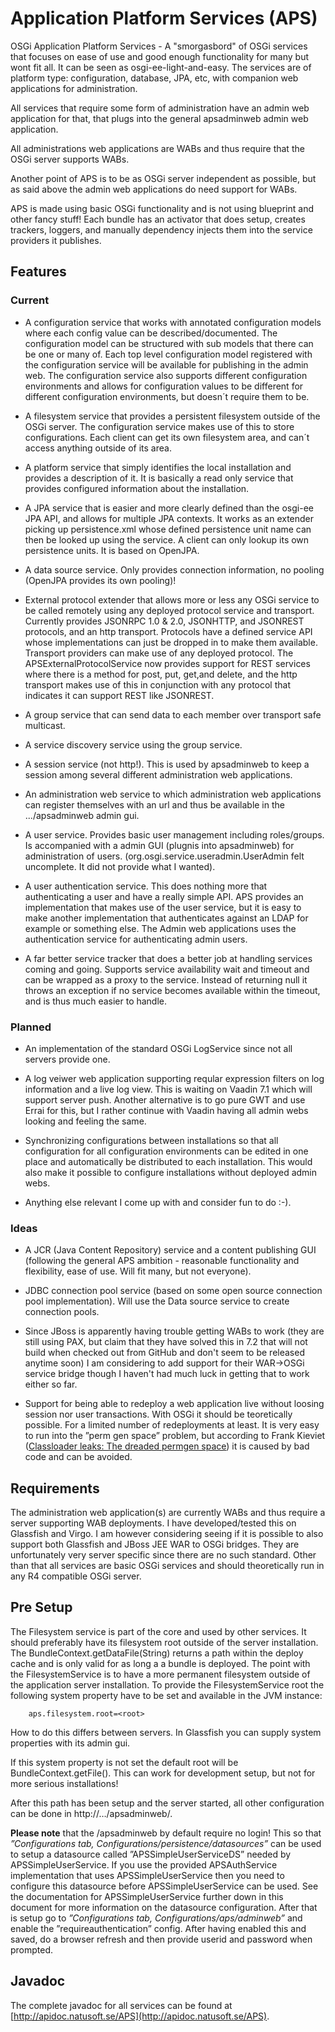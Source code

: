 # Application Platform Services (APS)

OSGi Application Platform Services - A "smorgasbord" of OSGi services that focuses on ease of use and good enough functionality for many but wont fit all. It can be seen as osgi-ee-light-and-easy. The services are of platform type: configuration, database, JPA, etc, with companion web applications for administration.

All services that require some form of administration have an admin web application for that, that plugs into the general apsadminweb admin web application.

All administrations web applications are WABs and thus require that the OSGi server supports WABs. 

Another point of APS is to be as OSGi server independent as possible, but as said above the admin web applications do need support for WABs. 

APS is made using basic OSGi functionality and is not using blueprint and other fancy stuff! Each bundle has an activator that does setup, creates trackers, loggers, and manually dependency injects them into the service providers it publishes.

## Features

### Current

* A configuration service that works with annotated configuration models where each config value can be described/documented. The configuration model can be structured with sub models that there can be one or many of. Each top level configuration model registered with the configuration service will be available for publishing in the admin web. The configuration service also supports different configuration environments and allows for configuration values to be different for different configuration environments, but doesn´t require them to be.

* A filesystem service that provides a persistent filesystem outside of the OSGi server. The configuration service makes use of this to store configurations. Each client can get its own filesystem area, and can´t access anything outside of its area.

* A platform service that simply identifies the local installation and provides a description of it. It is basically a read only service that provides configured information about the installation.

* A JPA service that is easier and more clearly defined than the osgi-ee JPA API, and allows for multiple JPA contexts. It works as an extender picking up persistence.xml whose defined persistence unit name can then be looked up using the service. A client can only lookup its own persistence units. It is based on OpenJPA.

* A data source service. Only provides connection information, no pooling (OpenJPA provides its own pooling)!

* External protocol extender that allows more or less any OSGi service to be called remotely using any deployed protocol service and transport. Currently provides JSONRPC 1.0 & 2.0, JSONHTTP, and JSONREST protocols, and an http transport. Protocols have a defined service API whose implementations can just be dropped in to make them available. Transport providers can make use of any deployed protocol. The APSExternalProtocolService now provides support for REST services where there is a method for post, put, get,and delete, and the http transport makes use of this in conjunction with any protocol that indicates it can support REST like JSONREST.

* A group service that can send data to each member over transport safe multicast.

* A service discovery service using the group service.

* A session service (not http!). This is used by apsadminweb to keep a session among several different administration web applications.

* An administration web service to which administration web applications can register themselves with an url and thus be available in the .../apsadminweb admin gui.

* A user service. Provides basic user management including roles/groups. Is accompanied with a admin GUI (plugnis into apsadminweb) for administration of users. (org.osgi.service.useradmin.UserAdmin felt uncomplete. It did not provide what I wanted).

* A user authentication service. This does nothing more that authenticating a user and have a really simple API. APS provides an implementation that makes use of the user service, but it is easy to make another implementation that authenticates against an LDAP for example or something else. The Admin web applications uses the authentication service for authenticating admin users. 

* A far better service tracker that does a better job at handling services coming and going. Supports service availability wait and timeout and can be wrapped as a proxy to the service. Instead of returning null it throws an exception if no service becomes available within the timeout, and is thus much easier to handle.

### Planned

* An implementation of the standard OSGi LogService since not all servers provide one.

* A log veiwer web application supporting reqular expression filters on log information and a live log view. This is waiting on Vaadin 7.1 which will support server push.  Another alternative is to go pure GWT and use Errai for this, but I rather continue with Vaadin having all admin webs looking and feeling the same. 

* Synchronizing configurations between installations so that all configuration for all configuration environments can be edited in one place and automatically be distributed to each installation. This would also make it possible to configure installations without deployed admin webs.

* Anything else relevant I come up with and consider fun to do :-).

### Ideas

* A JCR (Java Content Repository) service and a content publishing GUI (following the general APS ambition - reasonable functionality and flexibility, ease of use. Will fit many, but not everyone).

* JDBC connection pool service (based on some open source connection pool implementation). Will use the Data source service to create connection pools.

* Since JBoss is apparently having trouble getting WABs to work (they are still using PAX, but claim that they have solved this in 7.2 that will not build when checked out from GitHub and don't seem to be released anytime soon) I am considering to add support for their WAR->OSGi service bridge though I haven't had much luck in getting that to work either so far. 

* Support for being able to redeploy a web application live without loosing session nor user transactions. With OSGi it should be teoretically possible. For a limited number of redeployments at least. It is very easy to run into the ”perm gen space” problem, but according to Frank Kieviet ([Classloader leaks: The dreaded permgen space](http://frankkieviet.blogspot.se/2006/10/classloader-leaks-dreaded-permgen-space.html)) it is caused by bad code and can be avoided. 

## Requirements

The administration web application(s) are currently WABs and thus require a server supporting WAB deployments. I have developed/tested this on Glassfish and Virgo. I am however considering seeing if it is possible to also support both Glassfish and JBoss JEE WAR to OSGi bridges. They are unfortunately very server specific since there are no such standard. Other than that all services are basic OSGi services and should theoretically run in any R4 compatible OSGi server. 

## Pre Setup

The Filesystem service is part of the core and used by other services. It should preferably have its filesystem root outside of the server installation. The BundleContext.getDataFile(String) returns a path within the deploy cache and is only valid for as long a a bundle is deployed. The point with the FilesystemService is to have a more permanent filesystem outside of the application server installation. To provide the FilesystemService root the following system property have to be set and available in the JVM instance:

        aps.filesystem.root=<root>

How to do this differs between servers. In Glassfish you can supply system properties with its admin gui. 

If this system property is not set the default root will be BundleContext.getFile(). This can work for development setup, but not for more serious installations!

After this path has been setup and the server started, all other configuration can be done in http://…/apsadminweb/. 

__Please note__ that the /apsadminweb by default require no login! This so that _”Configurations tab, Configurations/persistence/datasources”_ can be used to setup a datasource called ”APSSimpleUserServiceDS” needed by APSSimpleUserService. If you use the provided APSAuthService implementation that uses APSSimpleUserService then you need to configure this datasource before APSSimpleUserService can be used. See the documentation for APSSimpleUserService further down in this document for more information on the datasource configuration. After that is setup go to _”Configurations tab, Configurations/aps/adminweb”_ and enable the ”requireauthentication” config. After having enabled this and saved, do a browser refresh and then provide userid and password when prompted.

## Javadoc

The complete javadoc for all services can be found at [http://apidoc.natusoft.se/APS](http://apidoc.natusoft.se/APS).

